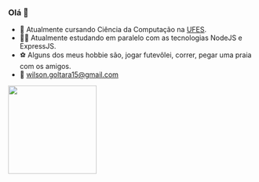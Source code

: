 ### Olá  👋

- 🏫 Atualmente cursando Ciência da Computação na <a href="https://ufes.br" target="_blank">UFES</a>.
- 🧑‍💻 Atualmente estudando em paralelo com as tecnologias NodeJS e ExpressJS.
- ⚽ Alguns dos meus hobbie são, jogar futevôlei, correr, pegar uma praia com os amigos. 
- 📩 wilson.goltara15@gmail.com

 <div display="inline">
  <a href="https://github.com/wilsongoltara">
  <img height="180em" src="https://github-readme-stats.vercel.app/api/top-langs/?username=wilsongoltara&layout=compact&langs_count=7&theme=dracula"/>
 </div>

